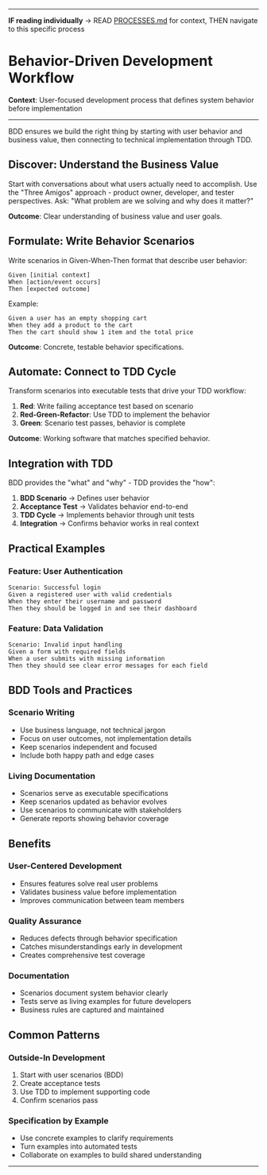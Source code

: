 
---

**IF reading individually** → READ [PROCESSES.md](../PROCESSES.md#workflow-processes) for context, THEN navigate to this specific process


# Behavior-Driven Development Workflow

**Context**: User-focused development process that defines system behavior before implementation

---

BDD ensures we build the right thing by starting with user behavior and business value, then connecting to technical implementation through TDD.

## Discover: Understand the Business Value

Start with conversations about what users actually need to accomplish. Use the "Three Amigos" approach - product owner, developer, and tester perspectives. Ask: "What problem are we solving and why does it matter?"

**Outcome**: Clear understanding of business value and user goals.

## Formulate: Write Behavior Scenarios

Write scenarios in Given-When-Then format that describe user behavior:

```gherkin
Given [initial context]
When [action/event occurs]  
Then [expected outcome]
```

Example:
```gherkin
Given a user has an empty shopping cart
When they add a product to the cart
Then the cart should show 1 item and the total price
```

**Outcome**: Concrete, testable behavior specifications.

## Automate: Connect to TDD Cycle

Transform scenarios into executable tests that drive your TDD workflow:

1. **Red**: Write failing acceptance test based on scenario
2. **Red-Green-Refactor**: Use TDD to implement the behavior
3. **Green**: Scenario test passes, behavior is complete

**Outcome**: Working software that matches specified behavior.

## Integration with TDD

BDD provides the "what" and "why" - TDD provides the "how":

1. **BDD Scenario** → Defines user behavior
2. **Acceptance Test** → Validates behavior end-to-end  
3. **TDD Cycle** → Implements behavior through unit tests
4. **Integration** → Confirms behavior works in real context

## Practical Examples

### Feature: User Authentication
```gherkin
Scenario: Successful login
Given a registered user with valid credentials
When they enter their username and password
Then they should be logged in and see their dashboard
```

### Feature: Data Validation
```gherkin
Scenario: Invalid input handling
Given a form with required fields
When a user submits with missing information
Then they should see clear error messages for each field
```

## BDD Tools and Practices

### Scenario Writing
- Use business language, not technical jargon
- Focus on user outcomes, not implementation details
- Keep scenarios independent and focused
- Include both happy path and edge cases

### Living Documentation
- Scenarios serve as executable specifications
- Keep scenarios updated as behavior evolves
- Use scenarios to communicate with stakeholders
- Generate reports showing behavior coverage

## Benefits

### User-Centered Development
- Ensures features solve real user problems
- Validates business value before implementation
- Improves communication between team members

### Quality Assurance
- Reduces defects through behavior specification
- Catches misunderstandings early in development
- Creates comprehensive test coverage

### Documentation
- Scenarios document system behavior clearly
- Tests serve as living examples for future developers
- Business rules are captured and maintained

## Common Patterns

### Outside-In Development
1. Start with user scenarios (BDD)
2. Create acceptance tests
3. Use TDD to implement supporting code
4. Confirm scenarios pass

### Specification by Example
- Use concrete examples to clarify requirements
- Turn examples into automated tests
- Collaborate on examples to build shared understanding

---

